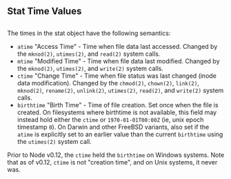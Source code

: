 ## Stat Time Values

## 

The times in the stat object have the following semantics:

* `atime` "Access Time" - Time when file data last accessed. Changed
by the `mknod(2)`, `utimes(2)`, and `read(2)` system calls.
* `mtime` "Modified Time" - Time when file data last modified.
Changed by the `mknod(2)`, `utimes(2)`, and `write(2)` system calls.
* `ctime` "Change Time" - Time when file status was last changed
(inode data modification). Changed by the `chmod(2)`, `chown(2)`,
`link(2)`, `mknod(2)`, `rename(2)`, `unlink(2)`, `utimes(2)`,
`read(2)`, and `write(2)` system calls.
* `birthtime` "Birth Time" - Time of file creation. Set once when the
file is created. On filesystems where birthtime is not available,
this field may instead hold either the `ctime` or
`1970-01-01T00:00Z` (ie, unix epoch timestamp `0`). On Darwin and
other FreeBSD variants, also set if the `atime` is explicitly set to
an earlier value than the current `birthtime` using the `utimes(2)`
system call.

Prior to Node v0.12, the `ctime` held the `birthtime` on Windows
systems. Note that as of v0.12, `ctime` is not "creation time", and
on Unix systems, it never was.